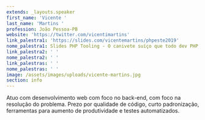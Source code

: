 ```yaml
---
extends: _layouts.speaker
first_name: 'Vicente '
last_name: 'Martins '
profession: João Pessoa-PB
website: 'https://twitter.com/vicentimartins'
link_palestra1: 'https://slides.com/vicentemartins/phpeste2019'
nome_palestra1: Slides PHP Tooling - O canivete suíço que todo dev PHP deveria conhecer
link_palestra2: ' '
nome_palestra2: ' '
link_palestras: ' '
nome_palestras: ' '
image: /assets/images/uploads/vicente-martins.jpg
section: info
---
```

Atuo com desenvolvimento web com foco no back-end, com foco na resolução do problema. Prezo por qualidade de código, curto padronização, ferramentas para aumento de produtividade e testes automatizados.
